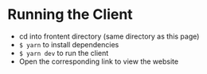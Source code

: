 # Running the Client

- cd into frontent directory (same directory as this page)
- `$ yarn` to install dependencies
- `$ yarn dev` to run the client
- Open the corresponding link to view the website
